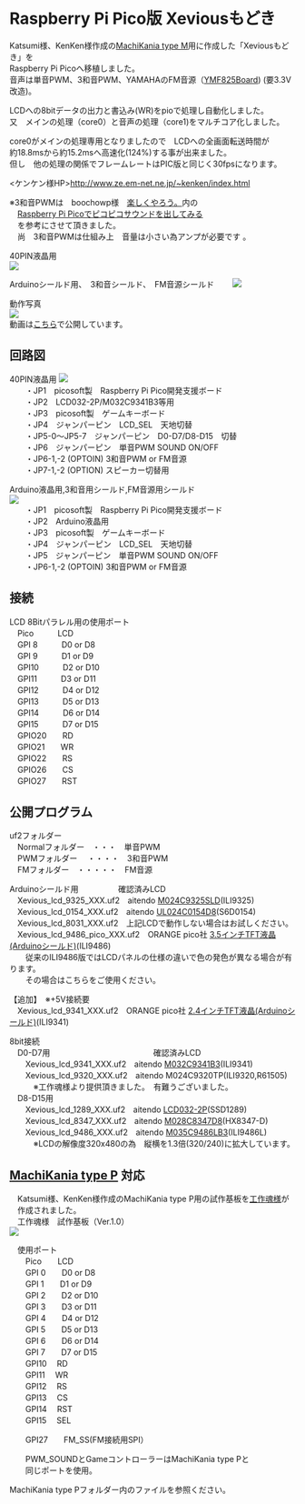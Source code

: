 # Raspberry Pi Pico版 Xeviousもどき  
Katsumi様、KenKen様作成の[MachiKania type M](http://www.ze.em-net.ne.jp/~kenken/machikania/typem.html)用に作成した「Xeviousもどき」を  
Raspberry Pi Picoへ移植しました。  
音声は単音PWM、3和音PWM、YAMAHAのFM音源（[YMF825Board](http://uda.la/fm/)) (要3.3V改造)。  

LCDへの8bitデータの出力と書込み(WR)をpioで処理し自動化しました。  
又　メインの処理（core0）と音声の処理（core1)をマルチコア化しました。  

core0がメインの処理専用となりましたので　LCDへの全画面転送時間が  
約18.8msから約15.2msへ高速化(124%)する事が出来ました。  
但し　他の処理の関係でフレームレートはPIC版と同じく30fpsになります。  

<ケンケン様HP>http://www.ze.em-net.ne.jp/~kenken/index.html  

※3和音PWMは　boochowp様　[楽しくやろう。](https://blog.boochow.com/)内の  
　[Raspberry Pi Picoでピコピコサウンドを出してみる](https://blog.boochow.com/article/pico-pwm-sound.html)  
　を参考にさせて頂きました。  
　尚　3和音PWMは仕組み上　音量は小さい為アンプが必要です 。  
 
40PIN液晶用  
![](Xevious1.jpg)  

Arduinoシールド用、　3和音シールド、　FM音源シールド　　
![](Xevious2.jpg)  

動作写真  
![](Xevious3.jpg)  
動画は[こちら](https://youtu.be/qzr7wMj9juU)で公開しています。  

## 回路図  
40PIN液晶用
![](Xevious_lcd_40pin.jpg)  
　　・JP1　picosoft製　Raspberry Pi Pico開発支援ボード  
　　・JP2　LCD032-2P/M032C9341B3等用  
　　・JP3　picosoft製　ゲームキーボード  
　　・JP4　ジャンパーピン　LCD_SEL　天地切替  
　　・JP5-0～JP5-7　ジャンパーピン　D0-D7/D8-D15　切替  
　　・JP6　ジャンパーピン　単音PWM SOUND ON/OFF  
　　・JP6-1,-2 (OPTOIN) 3和音PWM or FM音源  
　　・JP7-1,-2 (OPTION) スピーカー切替用  
    
Arduino液晶用,3和音用シールド,FM音源用シールド  
![](Xevious_lcd_Arduino.jpg)  
　　・JP1　picosoft製　Raspberry Pi Pico開発支援ボード  
　　・JP2　Arduino液晶用  
　　・JP3　picosoft製　ゲームキーボード  
　　・JP4　ジャンパーピン　LCD_SEL　天地切替  
　　・JP5　ジャンパーピン　単音PWM SOUND ON/OFF  
　　・JP6-1,-2 (OPTOIN) 3和音PWM or FM音源  
  
## 接続  
LCD 8Bitパラレル用の使用ポート  
　Pico　　　LCD  
　GPI 8　　　D0 or D8  
　GPI 9　　　D1 or D9  
　GPI10　　　D2 or D10  
　GPI11　　　D3 or D11  
　GPI12　　　D4 or D12  
　GPI13　　　D5 or D13  
　GPI14　　　D6 or D14  
　GPI15　　　D7 or D15  
　GPIO20　　RD  
　GPIO21　　WR  
　GPIO22　　RS  
　GPIO26　　CS  
　GPIO27　　RST  

## 公開プログラム  
uf2フォルダー  
　Normalフォルダー　・・・　単音PWM  
　PWMフォルダー　 ・・・・　3和音PWM  
　FMフォルダー　・・・・・　FM音源  

Arduinoシールド用　　　　　確認済みLCD  
　Xevious_lcd_9325_XXX.uf2　aitendo [M024C9325SLD](https://www.aitendo.com/product/15381 )(ILI9325)  
　Xevious_lcd_0154_XXX.uf2　aitendo [UL024C0154D8](https://www.aitendo.com/product/16104)(S6D0154)    
　Xevious_lcd_8031_XXX.uf2　上記LCDで動作しない場合はお試しください。  
　Xevious_lcd_9486_pico_XXX.uf2　ORANGE pico社 [3.5インチTFT液晶(Arduinoシールド)](https://store.shopping.yahoo.co.jp/orangepicoshop/pico-m-045.html)(ILI9486)   
　　従来のILI9486版ではLCDパネルの仕様の違いで色の発色が異なる場合が有ります。  
　　その場合はこちらをご使用ください。  

 【追加】　※+5V接続要  
　Xevious_lcd_9341_XXX.uf2　ORANGE pico社 [2.4インチTFT液晶(Arduinoシールド)](https://store.shopping.yahoo.co.jp/orangepicoshop/pico-m-046.html)(ILI9341)  

8bit接続    
　D0-D7用　　　　　　　　　　　　　確認済みLCD  
　　Xevious_lcd_9341_XXX.uf2　aitendo [M032C9341B3](https://www.aitendo.com/product/11138)(ILI9341)  
　　Xevious_lcd_9320_XXX.uf2　aitendo M024C9320TP(ILI9320,R61505)  
　　　※工作魂様より提供頂きました。　有難うございました。  
　D8-D15用  
　　Xevious_lcd_1289_XXX.uf2　aitendo [LCD032-2P](https://www.aitendo.com/product/13748)(SSD1289)  
　　Xevious_lcd_8347_XXX.uf2　aitendo [M028C8347D8](https://www.aitendo.com/product/10942)(HX8347-D)  
　　Xevious_lcd_9486_XXX.uf2　aitendo [M035C9486LB3](https://www.aitendo.com/product/11138)(ILI9486L)  
　　　※LCDの解像度320x480の為　縦横を1.3倍(320/240)に拡大しています。  

## [MachiKania type P](http://www.ze.em-net.ne.jp/~kenken/machikania/typep.html) 対応  
　Katsumi様、KenKen様作成のMachiKania type P用の試作基板を[工作魂様](https://github.com/kosaku-damashii/MachiKania-MachiKaniaPhyllosomaBB)が  
　作成されました。  
　工作魂様　試作基板（Ver.1.0）    
![](Xevious4.jpg)  

　使用ポート  
　　Pico　　LCD  
　　GPI 0　　D0 or D8  
　　GPI 1　　D1 or D9   
　　GPI 2　　D2 or D10  
　　GPI 3　　D3 or D11  
　　GPI 4　　D4 or D12  
　　GPI 5　　D5 or D13  
　　GPI 6　　D6 or D14  
　　GPI 7　　D7 or D15  
　　GPI10  　RD  
　　GPI11  　WR  
　　GPI12  　RS  
　　GPI13  　CS  
　　GPI14  　RST  
　　GPI15  　SEL  

　　GPI27　　FM_SS(FM接続用SPI）  

　　PWM_SOUNDとGameコントローラーはMachiKania type Pと  
　　同じポートを使用。  

MachiKania type Pフォルダー内のファイルを参照ください。  
